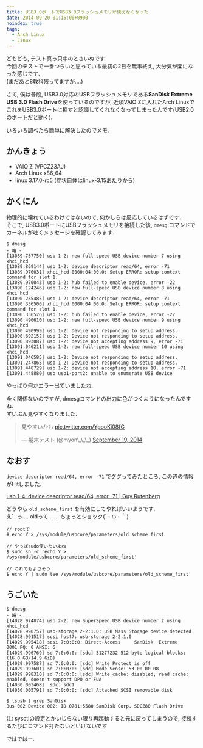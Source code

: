 ```yaml
---
title: USB3.0ポートでUSB3.0フラッシュメモリが使えなくなった
date: 2014-09-20 01:15:00+0900
noindex: true
tags:
  - Arch Linux
  - Linux
---
```


どもども, テスト真っ只中のとさいぬです.  
今回のテストで一番つらいと思っている最初の2日を無事終え, 大分気が楽になった感じです.  
(まだあと8教科残ってますが....)

さて, 僕は普段, USB3.0対応のUSBフラッシュメモリである**SanDisk Extreme USB 3.0 Flash Drive**を使っているのですが, 近頃VAIO Zに入れたArch LinuxでこれをUSB3.0ポートに挿すと認識してくれなくなってしまったんです(USB2.0のポートだと動く).

いろいろ調べたら簡単に解決したのでメモ.

## かんきょう

* VAIO Z (VPCZ23AJ)
* Arch Linux x86\_64
* linux 3.17.0-rc5 (症状自体はlinux-3.15あたりから)

## かくにん

物理的に壊れているわけではないので, 何かしらは反応しているはずです.  
そこで, USB3.0ポートにUSBフラッシュメモリを接続した後, `dmesg` コマンドでカーネルが吐くメッセージを確認してみます.

```
$ dmesg
- 略 -
[13089.757750] usb 1-2: new full-speed USB device number 7 using xhci_hcd
[13089.869144] usb 1-2: device descriptor read/64, error -71
[13089.970031] xhci_hcd 0000:04:00.0: Setup ERROR: setup context command for slot 1.
[13089.970043] usb 1-2: hub failed to enable device, error -22
[13090.124246] usb 1-2: new full-speed USB device number 8 using xhci_hcd
[13090.235485] usb 1-2: device descriptor read/64, error -71
[13090.336506] xhci_hcd 0000:04:00.0: Setup ERROR: setup context command for slot 1.
[13090.336526] usb 1-2: hub failed to enable device, error -22
[13090.490610] usb 1-2: new full-speed USB device number 9 using xhci_hcd
[13090.490999] usb 1-2: Device not responding to setup address.
[13090.692152] usb 1-2: Device not responding to setup address.
[13090.893087] usb 1-2: device not accepting address 9, error -71
[13091.046211] usb 1-2: new full-speed USB device number 10 using xhci_hcd
[13091.046585] usb 1-2: Device not responding to setup address.
[13091.247865] usb 1-2: Device not responding to setup address.
[13091.448729] usb 1-2: device not accepting address 10, error -71
[13091.448880] usb usb1-port2: unable to enumerate USB device
```

やっぱり何かエラー出ていましたね.

全く関係ないのですが, dmesgコマンドの出力に色がつくようになったんですね.  
ずいぶん見やすくなりました.

<blockquote class="twitter-tweet tw-align-center" data-partner="tweetdeck"><p>見やすいかも <a href="http://t.co/YpooKi08fG">pic.twitter.com/YpooKi08fG</a></p>&mdash; 期末テスト (@myon\_\_\_) <a href="https://twitter.com/myon___/status/512903387856134144">September 19, 2014</a></blockquote>
<script async src="//platform.twitter.com/widgets.js" charset="utf-8"></script>

## なおす

`device descriptor read/64, error -71` でググってみたところ, この辺の情報がHitしました.

[usb 1-4: device descriptor read/64, error -71 | Guy Rutenberg](http://www.guyrutenberg.com/2008/06/26/usb-1-4-device-descriptor-read64-error-71/)

どうやら `old_scheme_first` を有効にしてやればいいようです.  
え゛っ.... oldって....... ちょっとショック(´・ω・｀)

```
// rootで
# echo Y > /sys/module/usbcore/parameters/old_scheme_first

// やっぱsudo使いたいよね
$ sudo sh -c 'echo Y > /sys/module/usbcore/parameters/old_scheme_first'

// これでもよさそう
$ echo Y | sudo tee /sys/module/usbcore/parameters/old_scheme_first
```

## うごいた

```
$ dmesg
- 略 -
[14028.974874] usb 2-2: new SuperSpeed USB device number 2 using xhci_hcd
[14028.990757] usb-storage 2-2:1.0: USB Mass Storage device detected
[14028.991517] scsi host7: usb-storage 2-2:1.0
[14029.995418] scsi 7:0:0:0: Direct-Access     SanDisk  Extreme          0001 PQ: 0 ANSI: 6
[14029.996769] sd 7:0:0:0: [sdc] 31277232 512-byte logical blocks: (16.0 GB/14.9 GiB)
[14029.997587] sd 7:0:0:0: [sdc] Write Protect is off
[14029.997601] sd 7:0:0:0: [sdc] Mode Sense: 53 00 00 08
[14029.998310] sd 7:0:0:0: [sdc] Write cache: disabled, read cache: enabled, doesn't support DPO or FUA
[14030.003468]  sdc: sdc1
[14030.005791] sd 7:0:0:0: [sdc] Attached SCSI removable disk

$ lsusb | grep SanDisk
Bus 002 Device 002: ID 0781:5580 SanDisk Corp. SDCZ80 Flash Drive
```

注: sysctlの設定とかいじらない限り再起動すると元に戻ってしまうので, 接続するたびにコマンド打たないといけないです

ではではー.
